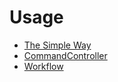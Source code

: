 # Usage

* [The Simple Way](TheSimpleWay/)
* [CommandController](CommandController/)
* [Workflow](Workflow/)

